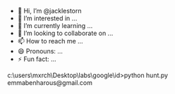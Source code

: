 - 👋 Hi, I’m @jacklestorn
- 👀 I’m interested in ...
- 🌱 I’m currently learning ...
- 💞️ I’m looking to collaborate on ...
- 📫 How to reach me ...
- 😄 Pronouns: ...
- ⚡ Fun fact: ...

<!---
jacklestorn/jacklestorn is a ✨ special ✨ repository because its `README.md` (this file) appears on your GitHub profile.
You can click the Preview link to take a look at your changes.
--->c:\users\mxrch\Desktop\labs\google\id>python hunt.py emmabenharous@gmail.com

